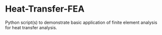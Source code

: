 # Heat-Transfer-FEA
Python script(s) to demonstrate basic application of finite element analysis for heat transfer analysis.
